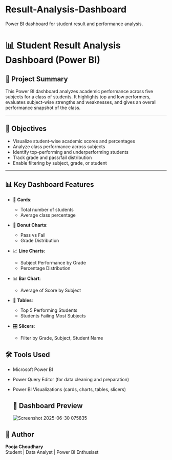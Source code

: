 # Result-Analysis-Dashboard
Power BI dashboard for student result and performance analysis.


# 📊 Student Result Analysis Dashboard (Power BI)

## 📁 Project Summary
This Power BI dashboard analyzes academic performance across five subjects for a class of students. It highlights top and low performers, evaluates subject-wise strengths and weaknesses, and gives an overall performance snapshot of the class.

---

## 🎯 Objectives
- Visualize student-wise academic scores and percentages
- Analyze class performance across subjects
- Identify top-performing and underperforming students
- Track grade and pass/fail distribution
- Enable filtering by subject, grade, or student

---

## 📊 Key Dashboard Features
- 📌 **Cards**:
  - Total number of students
  - Average class percentage

- 🍩 **Donut Charts**:
  - Pass vs Fail
  - Grade Distribution

- 📈 **Line Charts**:
  - Subject Performance by Grade
  - Percentage Distribution

- 📊 **Bar Chart**:
  - Average of Score by Subject

- 🥇 **Tables**:
  - Top 5 Performing Students
  - Students Failing Most Subjects

- 🎛️ **Slicers**:
  - Filter by Grade, Subject, Student Name
    
## 🛠️ Tools Used
- Microsoft Power BI
- Power Query Editor (for data cleaning and preparation)
- Power BI Visualizations (cards, charts, tables, slicers)
 
  ## 📸 Dashboard Preview
  ![Screenshot 2025-06-30 075835](https://github.com/user-attachments/assets/9b672b82-ec07-4181-9f60-7730a0e978f9)


## 👤 Author
**Pooja Choudhary**  
Student | Data Analyst | Power BI Enthusiast  


